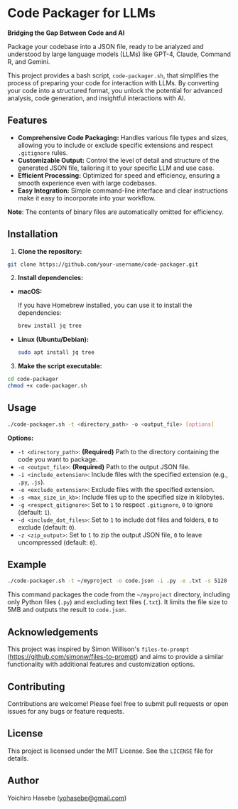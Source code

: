 # Code Packager for LLMs

**Bridging the Gap Between Code and AI**

Package your codebase into a JSON file, ready to be analyzed and understood by large language models (LLMs) like GPT-4, Claude, Command R, and Gemini.

This project provides a bash script, `code-packager.sh`, that simplifies the process of preparing your code for interaction with LLMs. By converting your code into a structured format, you unlock the potential for advanced analysis, code generation, and insightful interactions with AI.

## Features

* **Comprehensive Code Packaging:**  Handles various file types and sizes, allowing you to include or exclude specific extensions and respect `.gitignore` rules.
* **Customizable Output:**  Control the level of detail and structure of the generated JSON file, tailoring it to your specific LLM and use case.
* **Efficient Processing:**  Optimized for speed and efficiency, ensuring a smooth experience even with large codebases.
* **Easy Integration:**  Simple command-line interface and clear instructions make it easy to incorporate into your workflow.


**Note**: The contents of binary files are automatically omitted for efficiency.

## Installation

1. **Clone the repository:**

```bash
git clone https://github.com/your-username/code-packager.git
```

2. **Install dependencies:**

* **macOS:**

   If you have Homebrew installed, you can use it to install the dependencies:

   ```bash
   brew install jq tree
   ```

* **Linux (Ubuntu/Debian):**

   ```bash
   sudo apt install jq tree
   ```

3. **Make the script executable:**

```bash
cd code-packager
chmod +x code-packager.sh
```

## Usage

```bash
./code-packager.sh -t <directory_path> -o <output_file> [options]
```

**Options:**

* `-t <directory_path>`: **(Required)** Path to the directory containing the code you want to package.
* `-o <output_file>`: **(Required)** Path to the output JSON file.
* `-i <include_extension>`: Include files with the specified extension (e.g., `.py`, `.js`).
* `-e <exclude_extension>`: Exclude files with the specified extension.
* `-s <max_size_in_kb>`: Include files up to the specified size in kilobytes.
* `-g <respect_gitignore>`: Set to `1` to respect `.gitignore`, `0` to ignore (default: `1`).
* `-d <include_dot_files>`: Set to `1` to include dot files and folders, `0` to exclude (default: `0`).
* `-z <zip_output>`: Set to `1` to zip the output JSON file, `0` to leave uncompressed (default: `0`).

## Example

```bash
./code-packager.sh -t ~/myproject -o code.json -i .py -e .txt -s 5120
```

This command packages the code from the `~/myproject` directory, including only Python files (`.py`) and excluding text files (`.txt`). It limits the file size to 5MB and outputs the result to `code.json`.

## Acknowledgements

This project was inspired by Simon Willison's `files-to-prompt` (https://github.com/simonw/files-to-prompt) and aims to provide a similar functionality with additional features and customization options.

## Contributing

Contributions are welcome! Please feel free to submit pull requests or open issues for any bugs or feature requests.

## License

This project is licensed under the MIT License. See the `LICENSE` file for details. 

## Author

Yoichiro Hasebe (yohasebe@gmail.com)

